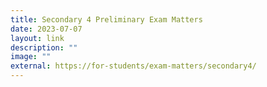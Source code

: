 ```yaml
---
title: Secondary 4 Preliminary Exam Matters
date: 2023-07-07
layout: link
description: ""
image: ""
external: https://for-students/exam-matters/secondary4/
---
```

